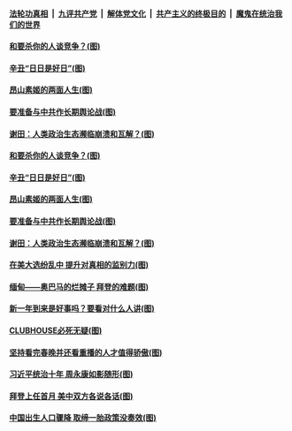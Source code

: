 

####  [法轮功真相](../../../../basic/blob/master/README.md?t=02142301) &nbsp;|&nbsp; [九评共产党](../../../../9ping.md/blob/master/README.md?t=02142301) &nbsp;|&nbsp; [解体党文化](../../../../jtdwh.md/blob/master/README.md?t=02142301)  &nbsp;|&nbsp; [共产主义的终极目的](../../../../gczydzjmd.md/blob/master/README.md?t=02142301) &nbsp;|&nbsp; [魔鬼在统治我们的世界](../../../../mgztzwmdsj.md/blob/master/README.md?t=02142301) 

#### [和要杀你的人谈竞争？(图)](../pages/p4/962463.md?t=02142301) 


#### [辛丑“日日是好日”(图)](../pages/p4/962389.md?t=02142301) 

#### [昂山素姬的两面人生(图)](../pages/p4/962436.md?t=02142301) 

#### [要准备与中共作长期舆论战(图)](../pages/p4/962387.md?t=02142301) 

#### [谢田：人类政治生态濒临崩溃和瓦解？(图)](../pages/p4/962395.md?t=02142301) 

#### [和要杀你的人谈竞争？(图)](../pages/p4/962463.md?t=02142301) 



#### [辛丑“日日是好日”(图)](../pages/p4/962389.md?t=02142301) 

#### [昂山素姬的两面人生(图)](../pages/p4/962436.md?t=02142301) 

#### [要准备与中共作长期舆论战(图)](../pages/p4/962387.md?t=02142301) 

#### [谢田：人类政治生态濒临崩溃和瓦解？(图)](../pages/p4/962395.md?t=02142301) 

#### [在美大选纷乱中 提升对真相的监别力(图)](../pages/p4/962406.md?t=02142301) 

#### [缅甸——奥巴马的烂摊子 拜登的难题(图)](../pages/p4/962153.md?t=02142301) 




#### [新一年到来是好事吗？要看对什么人讲(图)](../pages/p4/962384.md?t=02142301) 


#### [CLUBHOUSE必死无疑(图)](../pages/p4/962343.md?t=02142301) 

#### [坚持看完春晚并还看重播的人才值得骄傲(图)](../pages/p4/962341.md?t=02142301) 

#### [习近平统治十年 周永康如影随形(图)](../pages/p4/962342.md?t=02142301) 

#### [拜登上任首月 美中双方各说各话(图)](../pages/p4/962339.md?t=02142301) 

#### [中国出生人口骤降 取缔一胎政策没奏效(图)](../pages/p4/962337.md?t=02142301) 


